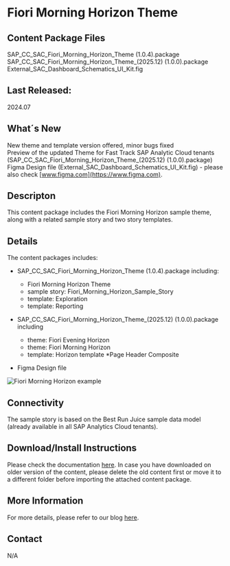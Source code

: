 # Fiori Morning Horizon Theme

## Content Package Files
SAP_CC_SAC_Fiori_Morning_Horizon_Theme (1.0.4).package  
SAP_CC_SAC_Fiori_Morning_Horizon_Theme_(2025.12) (1.0.0).package  
External_SAC_Dashboard_Schematics_UI_Kit.fig  

## Last Released:
2024.07

## What´s New
New theme and template version offered, minor bugs fixed  
Preview of the updated Theme for Fast Track SAP Analytic Cloud tenants   (SAP_CC_SAC_Fiori_Morning_Horizon_Theme_(2025.12) (1.0.0).package)  
Figma Design file (External_SAC_Dashboard_Schematics_UI_Kit.fig) - please also check [www.figma.com](https://www.figma.com).  

## Descripton
This content package includes the Fiori Morning Horizon sample theme, along with a related sample story and two story templates. 

## Details
The content packages includes:
* SAP_CC_SAC_Fiori_Morning_Horizon_Theme (1.0.4).package including:
	* Fiori Morning Horizon Theme
	* sample story: Fiori_Morning_Horizon_Sample_Story
	* template: Exploration
	* template: Reporting
* SAP_CC_SAC_Fiori_Morning_Horizon_Theme_(2025.12) (1.0.0).package including
	* theme: Fiori Evening Horizon
	* theme: Fiori Morning Horizon
	* template: Horizon template
*Page Header Composite

* Figma Design file

![Fiori Morning Horizon example](Fiori_Morning_Horizon_Theme_Screenshot.png)

## Connectivity
The sample story is based on the Best Run Juice sample data model (already available in all SAP Analytics Cloud tenants).

## Download/Install Instructions
Please check the documentation [here](https://help.sap.com/docs/SAP_ANALYTICS_CLOUD/42093f14b43c485fbe3adbbe81eff6c8/ef516563b3fe4c69b6f718f17ed94cdf.html).
In case you have downloaded on older version of the content, please delete the old content first or move it to a different folder before importing the attached content package. 

## More Information
For more details, please refer to our blog [here](https://community.sap.com/t5/technology-blogs-by-sap/horizon-theme-and-templates-for-stories-in-sap-analytics-cloud/ba-p/13657027).

## Contact
N/A

